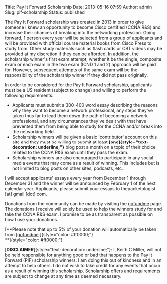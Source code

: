 Title: Pay It Forward Scholarship
Date: 2013-05-16 07:59
Author: admin
Slug: pif-scholarship
Status: published

The Pay It Forward scholarship was created in 2013 in order to give someone I knew an opportunity to become Cisco certified (CCNA R&S) and increase their chances of breaking into the networking profession. Going forward, 1 person every year will be selected from a group of applicants and will be provided with official course material books from Cisco Press to study from. Other study materials such as flash cards or CBT videos may be provided at my discretion if they can be afforded. In addition, the scholarship winner's first exam attempt, whether it be the single, composite exam or each exam in the two exam (ICND 1 and 2) approach will be paid for. However, subsequent attempts of the same exam will be the responsibility of the scholarship winner if they did not pass originally.

In order to be considered for the Pay It Forward scholarship, applicants must be a US resident (subject to change) and willing to perform the following requirements:

-   Applicants must submit a 300-400 word essay describing the reasons why they want to become a network professional, any steps they've taken thus far to lead them down the path of becoming a network professional, and any circumstances they've dealt with that have prevented them from being able to study for the CCNA and/or break into the networking field.
-   Scholarship winners will be given a basic 'contributor' account on this site and they must be willing to submit at least **[one]{style="text-decoration: underline;"}** blog post a month on a topic of their choice related to the CCNA R&S exam until they pass the exam.
-   Scholarship winners are also encouraged to participate in any social media events that may come as a result of winning. This includes but is not limited to blog posts on other sites, podcasts, etc.

I will accept applicants' essays every year from December 1 through December 31 and the winner will be announced by February 1 of the next calendar year. Applicants, please submit your essays to thepacketologist \[at\] gmail \[dot\] com.

Donations from the community can be made by visiting the [gofundme](http://www.gofundme.com/3hzfjg) page. The donations I receive will solely be used to help the winners study for and take the CCNA R&S exam. I promise to be as transparent as possible on how I use your donations.

[**Please note that up to 5% of your donation will automatically be taken from [[gofundme](http://www.gofundme.com/how-to-fundraise/).]{style="color: #ff0000;"}  
**]{style="color: #ff0000;"}

[**DISCLAIMER**]{style="text-decoration: underline;"}: I, Keith C Miller, will not be held responsible for anything good or bad that happens to the Pay It Forward (PIF) scholarship winners. I am doing this out of kindness and in an attempt to help others. I do not wish to take credit for any events that occur as a result of winning this scholarship. Scholarship offers and requirements are subject to change at any time as deemed necessary.

